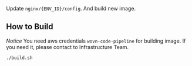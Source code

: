 Update `nginx/{ENV_ID}/config`.
And build new image.


## How to Build

*Notice*
You need aws credentials `wovn-code-pipeline` for building image.
If you need it, please contact to Infrastructure Team.

```
./build.sh
```

